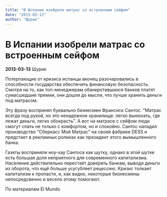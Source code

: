 ```yaml
---
title: "В Испании изобрели матрас со встроенным сейфом"
date: "2013-03-13"
author: "Шурик"
---
```


# В Испании изобрели матрас со встроенным сейфом

**2013-03-13** Шурик

Потерпающие от кризиса испанцы вконец разочаровались в способности государства обеспечить финансовую безопасность. Смотря на то, как топ-менеджерам обанкротившихся банков платят сумасшедшие премии, они дошли до мысли, что лучше хранить деньги под матрасом.

Эту фразу воспринял буквально бизнесмен Франсиск Сантос. "Матрас всегда под рукой, но это ненадежное хранилище: легко вынюхать, где лежат деньги, легко обокрасть". А вот на матрасе с сейфом люди смогут спать не только с комфортом, но и спокойно. Сантос наладил производство "Сберкасс Мой Матрас" на своей фабрике DESS и предстает в рекламных роликах как президент этого вымышленного банка.

Газеты восприняли ноу-хау Сантоса как шутку, однако в этой шутке есть большая доля неприятного для современного капитализма. Население действительно перестаёт доверять банкам, выводя деньги из оборота, что ещё больше усугубляет рецессию. Кризис толкает капитализм к пропасти, и, как видно, некоторые бизнесмены непосредсвенно и весело этому помогают.

По материалам El Mundo